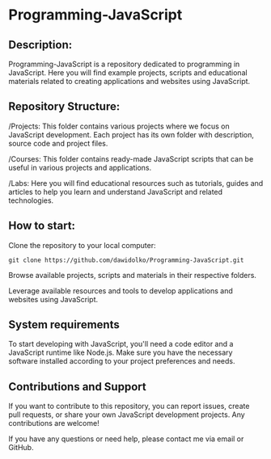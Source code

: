 # Programming-JavaScript

## **Description:**
Programming-JavaScript is a repository dedicated to programming in JavaScript. Here you will find example projects, scripts and educational materials related to creating applications and websites using JavaScript.

## **Repository Structure:**
/Projects: This folder contains various projects where we focus on JavaScript development. Each project has its own folder with description, source code and project files.

/Courses: This folder contains ready-made JavaScript scripts that can be useful in various projects and applications.

/Labs: Here you will find educational resources such as tutorials, guides and articles to help you learn and understand JavaScript and related technologies.

## **How ​​to start:**

Clone the repository to your local computer:
```
git clone https://github.com/dawidolko/Programming-JavaScript.git
```

Browse available projects, scripts and materials in their respective folders.

Leverage available resources and tools to develop applications and websites using JavaScript.

## **System requirements**
To start developing with JavaScript, you'll need a code editor and a JavaScript runtime like Node.js. Make sure you have the necessary software installed according to your project preferences and needs.

## **Contributions and Support**
If you want to contribute to this repository, you can report issues, create pull requests, or share your own JavaScript development projects. Any contributions are welcome!

If you have any questions or need help, please contact me via email or GitHub.
